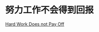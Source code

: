 # 努力工作不会得到回报

[Hard Work Does not Pay Off](https://97-things-every-x-should-know.gitbooks.io/97-things-every-programmer-should-know/content/en/thing_37/)
